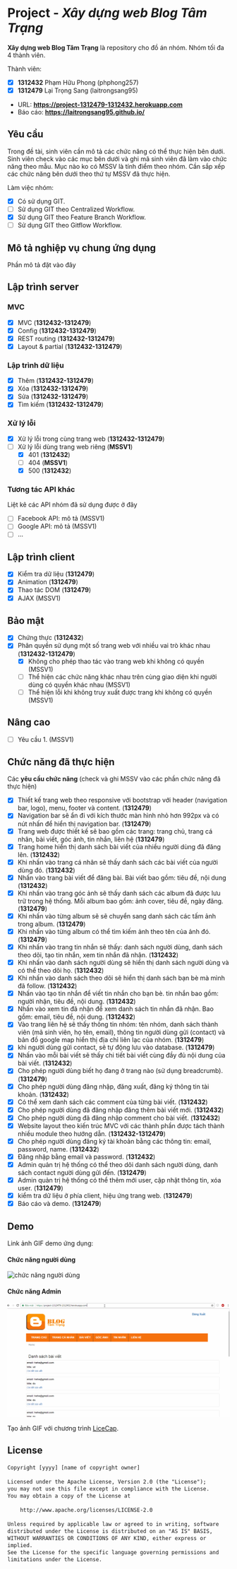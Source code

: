 # Project - *Xây dựng web Blog Tâm Trạng*

**Xây dựng web Blog Tâm Trạng** là repository cho đồ án nhóm. Nhóm tối đa 4 thành viên.

Thành viên:
* [x] **1312432** Phạm Hữu Phong (phphong257)
* [x] **1312479** Lại Trọng Sang (laitrongsang95)

* URL: **https://project-1312479-1312432.herokuapp.com**
* Báo cáo: **https://laitrongsang95.github.io/**

## Yêu cầu

Trong đề tài, sinh viên cần mô tả các chức năng có thể thực hiện bên dưới. Sinh viên check vào các mục bên dưới và ghi mã sinh viên đã làm vào chức năng theo mẫu. Mục nào ko có MSSV là tính điểm theo nhóm. Cần sắp xếp các chức năng bên dưới theo thứ tự MSSV đã thực hiện.

Làm việc nhóm:
* [x] Có sử dụng GIT.
* [ ] Sử dụng GIT theo Centralized Workflow.
* [x] Sử dụng GIT theo Feature Branch Workflow.
* [ ] Sử dụng GIT theo Gitflow Workflow.

## Mô tả nghiệp vụ chung ứng dụng
Phần mô tả đặt vào đây

## Lập trình server
### MVC
* [x] MVC (**1312432-1312479**)
* [x] Config (**1312432-1312479**)
* [x] REST routing (**1312432-1312479**)
* [x] Layout & partial (**1312432-1312479**)

### Lập trình dữ liệu
* [x] Thêm (**1312432-1312479**)
* [x] Xóa (**1312432-1312479**)
* [x] Sửa (**1312432-1312479**)
* [x] Tìm kiếm (**1312432-1312479**)

### Xử lý lỗi
* [x] Xử lý lỗi trong cùng trang web (**1312432-1312479**)
* [ ] Xử lý lỗi dùng trang web riêng (**MSSV1**)
   * [x] 401 (**1312432**)
   * [ ] 404 (**MSSV1**)
   * [x] 500 (**1312432**)

### Tương tác API khác
Liệt kê các API nhóm đã sử dụng được ở đây
* [ ] Facebook API: mô tả (MSSV1)
* [ ] Google API: mô tả (MSSV1)
* [ ] ...

## Lập trình client
* [x] Kiểm tra dữ liệu (**1312479**)
* [x] Animation (**1312479**)
* [x] Thao tác DOM (**1312479**)
* [x] AJAX (MSSV1)

## Bảo mật
* [x] Chứng thực (**1312432**)
* [x] Phân quyền sử dụng một số trang web với nhiều vai trò khác nhau (**1312432-1312479**)
   * [x] Không cho phép thao tác vào trang web khi không có quyền (MSSV1)
   * [ ] Thể hiện các chức năng khác nhau trên cùng giao diện khi người dùng có quyền khác nhau (MSSV1)
   * [ ] Thể hiện lỗi khi không truy xuất được trang khi không có quyền (MSSV1)

## Nâng cao
* [ ] Yêu cầu 1. (MSSV1)


## Chức năng đã thực hiện
Các **yêu cầu chức năng** (check và ghi MSSV vào các phần chức năng đã thực hiện)

* [x] Thiết kế trang web theo responsive với bootstrap với header (navigation bar, logo), menu, footer và content. (**1312479**)
* [x] Navigation bar sẽ ẩn đi với kích thước màn hình nhỏ hơn 992px và có nút nhấn để hiển thị navigation bar. (**1312479**)
* [x] Trang web được thiết kế sẽ bao gồm các trang: trang chủ, trang cá nhân, bài viết, góc ảnh, tin nhắn, liên hệ (**1312479**)
* [x] Trang home hiển thị danh sách bài viết của nhiều người dùng đã đăng lên. (**1312432**)
* [x] Khi nhấn vào trang cá nhân sẽ thấy danh sách các bài viết của người dùng đó. (**1312432**)
* [x] Nhấn vào trang bài viết để đăng bài. Bài viết bao gồm: tiêu đề, nội dung (**1312432**)
* [x] Khi nhấn vào trang góc ảnh sẽ thấy danh sách các album đã được lưu trữ trong hệ thống. Mỗi album bao gồm: ảnh cover, tiêu đề, ngày đăng. (**1312479**)
* [x] Khi nhấn vào từng album sẽ sẽ chuyển sang danh sách các tấm ảnh trong album. (**1312479**)
* [x] Khi nhấn vào từng album có thể tìm kiếm ảnh theo tên của ảnh đó. (**1312479**)  
* [x] Khi nhấn vào trang tin nhắn sẽ thấy: danh sách người dùng, danh sách theo dõi, tạo tin nhắn, xem tin nhắn đã nhận. (**1312432**)
* [x] Khi nhấn vào danh sách người dùng sẽ hiển thị danh sách người dùng và có thể theo dõi họ. (**1312432**)
* [x] Khi nhấn vào danh sách theo dõi sẽ hiển thị danh sách bạn bè mà mình đã follow. (**1312432**)
* [x] Nhấn vào tạo tin nhắn để viết tin nhắn cho bạn bè. tin nhắn bao gồm: người nhận, tiêu đề, nội dung. (**1312432**)
* [x] Nhấn vào xem tin đã nhận để xem danh sách tin nhắn đã nhận. Bao gồm: email, tiêu đề, nội dung. (**1312432**)
* [x] Vào trang liên hệ sẽ thấy thông tin nhóm: tên nhóm, danh sách thành viên (mã sinh viên, họ tên, email), thông tin người dùng gửi (contact) và bản đồ google map hiển thị địa chỉ liên lạc của nhóm. (**1312479**)
* [x] khi người dùng gửi contact, sẽ tự động lưu vào database. (**1312479**)
* [x] Nhấn vào mỗi bài viết sẽ thấy chi tiết bài viết cùng đầy đủ nội dung của bài viết. (**1312432**)
* [x] Cho phép người dùng biết họ đang ở trang nào (sử dụng breadcrumb). (**1312479**)
* [x] Cho phép người dùng đăng nhập, đăng xuất, đăng ký thông tin tài khoản. (**1312432**)
* [x] Có thể xem danh sách các comment của từng bài viết. (**1312432**)
* [x] Cho phép người dùng đã đăng nhập đăng thêm bài viết mới. (**1312432**)
* [x] Cho phép người dùng đã đăng nhập comment cho bài viết. (**1312432**)
* [x] Website layout theo kiến trúc MVC với các thành phần được tách thành nhiều module theo hướng dẫn. (**1312432-1312479**)
* [x] Cho phép người dùng đăng ký tài khoản bằng các thông tin: email, password, name. (**1312432**)
* [x] Đăng nhập bằng email và password. (**1312432**)
* [x] Admin quản trị hệ thống có thể theo dõi danh sách người dùng, danh sách contact người dùng gửi đến. (**1312479**)
* [x] Admin quản trị hệ thống có thể thêm mới user, cập nhật thông tin, xóa user. (**1312479**)
* [x] kiểm tra dữ liệu ở phía client, hiệu ứng trang web. (**1312479**)
* [x] Báo cáo và demo. (**1312479**) 

## Demo

Link ảnh GIF demo ứng dụng:

#### Chức năng người dùng
![chức năng người dùng](https://github.com/UDPT-2017/project-1312432-1312479/blob/master/project1.gif)

#### Chức năng Admin
![chức năng admin](https://github.com/UDPT-2017/project-1312432-1312479/blob/master/project2.gif)

Tạo ảnh GIF với chương trình [LiceCap](http://www.cockos.com/licecap/).


## License

    Copyright [yyyy] [name of copyright owner]

    Licensed under the Apache License, Version 2.0 (the "License");
    you may not use this file except in compliance with the License.
    You may obtain a copy of the License at

        http://www.apache.org/licenses/LICENSE-2.0

    Unless required by applicable law or agreed to in writing, software
    distributed under the License is distributed on an "AS IS" BASIS,
    WITHOUT WARRANTIES OR CONDITIONS OF ANY KIND, either express or implied.
    See the License for the specific language governing permissions and
    limitations under the License.
